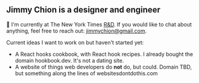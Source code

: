 ## Jimmy Chion is a designer and engineer

:wave: I'm currently at The New York Times [R&D](https://rd.nytimes.com). If you would like to chat about anything, feel free to reach out: jimmychion@gmail.com.

Current ideas I want to work on but haven't started yet:
* A React hooks cookbook, with React hook recipes. I already bought the domain hookbook.dev. It's not a dating site.
* A website of things web developers do **not** do, but could. Domain TBD, but something along the lines of websitesdontdothis.com
